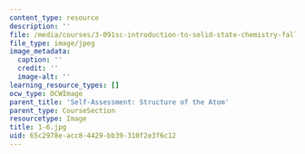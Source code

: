```yaml
---
content_type: resource
description: ''
file: /media/courses/3-091sc-introduction-to-solid-state-chemistry-fall-2010/65c2978eacc84429bb39310f2e3f6c12_1-6.jpg
file_type: image/jpeg
image_metadata:
  caption: ''
  credit: ''
  image-alt: ''
learning_resource_types: []
ocw_type: OCWImage
parent_title: 'Self-Assessment: Structure of the Atom'
parent_type: CourseSection
resourcetype: Image
title: 1-6.jpg
uid: 65c2978e-acc8-4429-bb39-310f2e3f6c12
---
```


